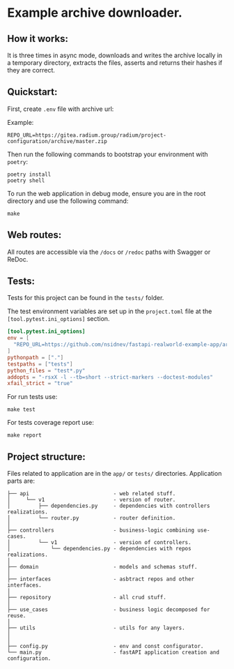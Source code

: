 # Example archive downloader.

## How it works:

It is three times in async mode, downloads and writes the archive locally
in a temporary directory, extracts the files,
asserts and returns their hashes if they are correct.

## Quickstart:

First, create <code>.env</code> file with archive url:

Example:

```dotenv
REPO_URL=https://gitea.radium.group/radium/project-configuration/archive/master.zip
```

Then run the following commands to bootstrap your environment with <code>poetry</code>:

```shell
poetry install
poetry shell
```

To run the web application in debug mode, ensure you are in the root
directory and use the following command:

```shell
make
```

## Web routes:

All routes are accessible via the <code>/docs</code> or <code>/redoc</code> paths with Swagger or ReDoc.

## Tests:

Tests for this project can be found in the <code>tests/</code> folder.

The test environment variables are set up in the <code>project.toml</code>
file at the <code>[tool.pytest.ini_options]</code> section.

```toml
[tool.pytest.ini_options]
env = [
  "REPO_URL=https://github.com/nsidnev/fastapi-realworld-example-app/archive/refs/heads/master.zip",
]
pythonpath = ["."]
testpaths = ["tests"]
python_files = "test*.py"
addopts = "-rsxX -l --tb=short --strict-markers --doctest-modules"
xfail_strict = "true"
```

For run tests use:

```shell
make test
```

For tests coverage report use:

```shell
make report
```

## Project structure:

Files related to application are in the <code>app/</code>
or <code>tests/</code> directories. Application parts are:

```
├── api                           - web related stuff.
│     └── v1                      - version of router.
│         ├── dependencies.py     - dependencies with controllers realizations.
│         └── router.py           - router definition.
│
├── controllers                   - business-logic combining use-cases.
│         └── v1                  - version of controllers.
│             └── dependencies.py - dependencies with repos realizations.
│
├── domain                        - models and schemas stuff.
│
├── interfaces                    - asbtract repos and other interfaces.
│
├── repository                    - all crud stuff.
│
├── use_cases                     - business logic decomposed for reuse.
│
├── utils                         - utils for any layers.
│
│
├── config.py                     - env and const configurator.
└── main.py                       - fastAPI application creation and configuration.
```
